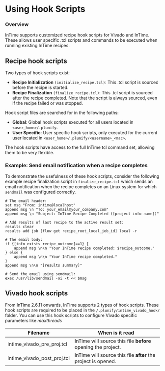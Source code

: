 Using Hook Scripts 
==================

### Overview

InTime supports customized recipe hook scripts for Vivado and InTime. These allows user specific .tcl scripts and commands to be executed when running existing InTime recipes.

## Recipe hook scripts

Two types of hook scripts exist:

-   **Recipe Initialization** `(initialize_recipe.tcl)`: This .tcl
    script is sourced before the recipe is started.
-   **Recipe Finalization** `(finalize_recipe.tcl)`: This .tcl script is
    sourced after the recipe completed. Note that the script is always
    sourced, even if the recipe failed or was stopped.

Hook script files are searched for in the following paths:

-   **Global**: Global hook scripts executed for all users located in
    `<user_home>/.plunify`.
-   **User Specific**: User specific hook scripts, only executed for the
    current user located in `<user_home>/.plunify/<username>_<mac>`.

The hook scripts have access to the full InTime tcl command set,
allowing them to be very flexible.

### Example: Send email notification when a recipe completes

To demonstrate the usefulness of these hook scripts, consider the
following example recipe finalization script in `finalize_recipe.tcl`
which sends an email notification when the recipe completes on an Linux
system for which `sendmail` was configured correctly.

    # The email header:
    set msg "From: intime@localhost"
    append msg \n "To: your_email@your_company.com"
    append msg \n "Subject: InTime Recipe Completed ([project info name])"

    # Add results of last recipe to the active result set:
    results clear
    results add job [flow get recipe_root_local_job_id] local -r

    # The email body:
    if {[info exists recipe_outcome]==1} {
        append msg \n\n "Your InTime recipe completed: $recipe_outcome."
    } else {
        append msg \n\n "Your InTime recipe completed."
    }
    append msg \n\n "[results summary]"

    # Send the email using sendmail:
    exec /usr/lib/sendmail -oi -t << $msg

## Vivado hook scripts

From InTime 2.6.11 onwards, InTime supports 2 types of hook scripts. These hook scripts are required to be placed in the `/.plunify/intime_vivado_hook/` folder. You can use this hook scripts to configure Vivado specific parameters like *maxthreads* 

Filename                     | When is it read
-----------------------------| ----------------
intime_vivado_pre_proj.tcl   | InTime will source this file **before** opening the project. 
intime_vivado_post_proj.tcl  | InTime will source this file **after** the project is opened.
